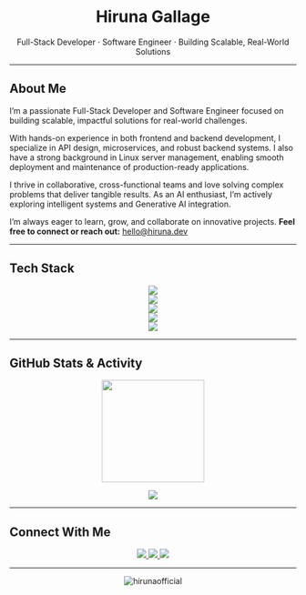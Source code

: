 <h1 align="center">Hiruna Gallage</h1>
<p align="center">Full-Stack Developer · Software Engineer · Building Scalable, Real-World Solutions</p>

---

## About Me

I’m a passionate Full-Stack Developer and Software Engineer focused on building scalable, impactful solutions for real-world challenges.

With hands-on experience in both frontend and backend development, I specialize in API design, microservices, and robust backend systems. I also have a strong background in Linux server management, enabling smooth deployment and maintenance of production-ready applications.

I thrive in collaborative, cross-functional teams and love solving complex problems that deliver tangible results. As an AI enthusiast, I’m actively exploring intelligent systems and Generative AI integration.

I’m always eager to learn, grow, and collaborate on innovative projects. **Feel free to connect or reach out:** hello@hiruna.dev

---

## Tech Stack

<p align="center">
  <img src="https://skillicons.dev/icons?i=nextjs,nodejs,react,express,typescript,javascript,html,css,tailwind" /><br>
  <img src="https://skillicons.dev/icons?i=java,python,php,cpp,c,cs,bash,go,rust,dart" /><br>
  <img src="https://skillicons.dev/icons?i=mongodb,postgresql,mysql,firebase,supabase,sqlite,redis,aws,gcp,azure" /><br>
  <img src="https://skillicons.dev/icons?i=docker,git,linux,postman,vscode,figma" /><br>
  <img src="https://skillicons.dev/icons?i=tensorflow,scikitlearn,pytorch,opencv" />
</p>

---

## GitHub Stats & Activity

<p align="center">
  <img src="https://github-readme-streak-stats.herokuapp.com?user=hirunaofficial&theme=github-dark" height="180"/>
</p>

<p align="center">
  <img src="https://github-readme-activity-graph.vercel.app/graph?username=hirunaofficial&theme=github-compact"/>
</p>

---

## Connect With Me

<p align="center">
  <a href="https://hiruna.dev" target="_blank" title="Personal Website">
    <img src="https://img.shields.io/badge/-Website-000?style=for-the-badge&logo=vercel&logoColor=white" />
  </a>
  <a href="https://linkedin.com/in/hirunaofficial" target="_blank" title="LinkedIn">
    <img src="https://img.shields.io/badge/-LinkedIn-0A66C2?style=for-the-badge&logo=linkedin&logoColor=white" />
  </a>
  <a href="mailto:hello@hiruna.dev" target="_blank" title="Email">
    <img src="https://img.shields.io/badge/-Email-EA4335?style=for-the-badge&logo=gmail&logoColor=white" />
  </a>
</p>

---

<p align="center">
  <img src="https://komarev.com/ghpvc/?username=hirunaofficial&label=Profile%20Views&color=0e75b6&style=flat" alt="hirunaofficial" />
</p>
